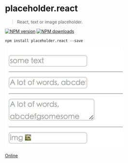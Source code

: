 # placeholder.react

> React, text or image placeholder.

[![NPM version](https://img.shields.io/npm/v/placeholder.react.svg?style=flat)](https://npmjs.org/package/placeholder.react)
[![NPM downloads](http://img.shields.io/npm/dm/placeholder.react.svg?style=flat)](https://npmjs.org/package/placeholder.react)

```shell
npm install placeholder.react --save
```

[![Preview](./example/preview.png)](http://fast-flow.github.io/placeholder.react/example)

[Online](http://fast-flow.github.io/placeholder.react)
